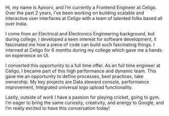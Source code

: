 Hi, my name is Apoorv, and I’m currently a Frontend Engineer at Celigo. Over the past 2 years, I’ve been working on building scalable and interactive user interfaces at Celigo with a team of talented folks based all over India.

I come from an Electrical and Electronics Engineering background, but during college, I developed a keen interest for software development, it fascinated me how a piece of code can build such fascinating things. I interned at Celigo for 6 months during my college which gave me a hands on experience on UI.

I converted this opportunity to a full time offer. As an full time engineer at Celigo, I became part of this high performance and dynamic team. This gave me an opportunity to define processes, best practices, take ownership. My key projects are Data steward console, performance improvement, Integrated universal logo upload functionality.

Lastly, outside of work I have a passion for playing cricket, going to gym. I’m eager to bring the same curiosity, creativity, and energy to Google, and I’m really excited to have this conversation today!